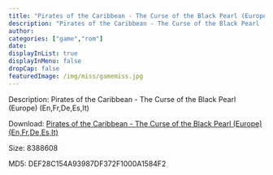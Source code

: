```yaml
---
title: "Pirates of the Caribbean - The Curse of the Black Pearl (Europe) (En,Fr,De,Es,It)"
description: "Pirates of the Caribbean - The Curse of the Black Pearl (Europe) (En,Fr,De,Es,It)"
author: 
categories: ["game","rom"]
date: 
displayInList: true
displayInMenu: false
dropCap: false
featuredImage: /img/miss/gamemiss.jpg
---
```


Description: Pirates of the Caribbean - The Curse of the Black Pearl (Europe) (En,Fr,De,Es,It)

Download: <a style="text-decoration:underline;" href="https://mega.nz/#!zLIm1Q4J!WGkPJKNxcVOFhWBPC-48ESAHffrGQtjMB0dEQgARfiI" target = "_blank" rel = "nofollow" > Pirates of the Caribbean - The Curse of the Black Pearl (Europe) (En,Fr,De,Es,It)</a>

Size: 8388608

MD5: DEF28C154A93987DF372F1000A1584F2

